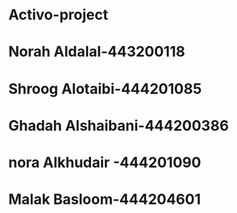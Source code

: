 # Activo-project
# Norah Aldalal-443200118
# Shroog Alotaibi-444201085
# Ghadah Alshaibani-444200386
# nora Alkhudair -444201090
# Malak Basloom-444204601
